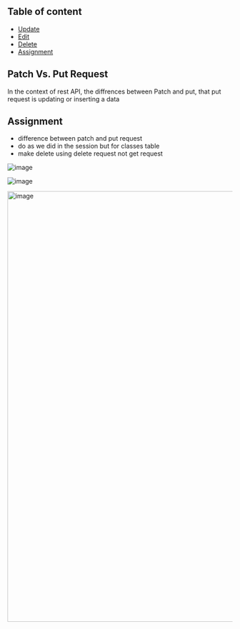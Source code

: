 

## Table of content
- [Update](#Update)
- [Edit](#Edit)
- [Delete](#Delete)
- [Assignment](#Assignment)


## Patch Vs. Put Request

In the context of rest API, the diffrences between Patch and put, that put request is updating or inserting a data
  
## Assignment

- difference between patch and put request
- do as we did in the session but for classes table
- make delete using delete request not get request


![image](https://github.com/user-attachments/assets/e3e74534-2a70-4f80-89a0-9eef48577255)

![image](https://github.com/user-attachments/assets/245b2a77-e2a6-4efc-a144-22d2b8aa3938)


<img width="965" alt="image" src="https://github.com/user-attachments/assets/83fb0905-9934-4155-8f97-baa8b94012c3">
